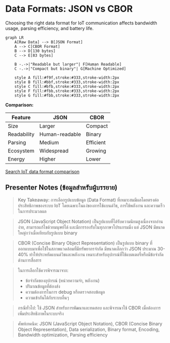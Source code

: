 # Data Formats: JSON vs CBOR

Choosing the right data format for IoT communication affects bandwidth usage, parsing efficiency, and battery life.

```mermaid
graph LR
    A[Raw Data] --> B[JSON Format]
    A --> C[CBOR Format]
    B --> D[130 bytes]
    C --> E[83 bytes]
    
    B -.->|"Readable but larger"| F[Human Readable]
    C -.->|"Compact but binary"| G[Machine Optimized]
    
    style A fill:#f9f,stroke:#333,stroke-width:2px
    style B fill:#bbf,stroke:#333,stroke-width:2px
    style C fill:#bfb,stroke:#333,stroke-width:2px
    style F fill:#fbb,stroke:#333,stroke-width:2px
    style G fill:#fbb,stroke:#333,stroke-width:2px
```

**Comparison:**

| Feature | JSON | CBOR |
|---------|------|------|
| Size | Larger | Compact |
| Readability | Human-readable | Binary |
| Parsing | Medium | Efficient |
| Ecosystem | Widespread | Growing |
| Energy | Higher | Lower |

[Search IoT data format comparison](https://www.google.com/search?q=JSON+vs+CBOR+IoT+data+format+comparison&tbm=isch)

## Presenter Notes (ข้อมูลสำหรับผู้บรรยาย)

> Key Takeaway: การเลือกรูปแบบข้อมูล (Data Format) ที่เหมาะสมมีผลโดยตรงต่อประสิทธิภาพของระบบ IoT โดยเฉพาะในแง่ของการใช้แบนด์วิธ, การใช้พลังงาน และความเร็วในการประมวลผล

> JSON (JavaScript Object Notation) เป็นรูปแบบที่ได้รับความนิยมสูงเนื่องจากอ่านง่าย, สามารถแก้ไขด้วยมนุษย์ได้ และมีการรองรับในทุกภาษาโปรแกรมมิ่ง แต่ JSON มีขนาดใหญ่กว่าเมื่อเทียบกับรูปแบบ binary

> CBOR (Concise Binary Object Representation) เป็นรูปแบบ binary ที่ออกแบบมาเพื่อใช้ในสภาพแวดล้อมที่มีทรัพยากรจำกัด มีขนาดเล็กกว่า JSON ประมาณ 30-40% ทำให้ประหยัดแบนด์วิธและพลังงาน เหมาะสำหรับอุปกรณ์ที่ใช้แบตเตอรี่หรือมีข้อจำกัดด้านการสื่อสาร

> ในการเลือกใช้ควรพิจารณาจาก:
> - ข้อจำกัดของอุปกรณ์ (หน่วยความจำ, พลังงาน)
> - ปริมาณข้อมูลที่ต้องส่ง
> - ความต้องการในการ debug หรือตรวจสอบข้อมูล
> - ความเข้ากันได้กับระบบอื่นๆ

> กรณีทั่วไป: ใช้ JSON สำหรับการพัฒนาและทดสอบ และพิจารณาใช้ CBOR เมื่อต้องการเพิ่มประสิทธิภาพในระบบจริง

> ศัพท์เทคนิค: JSON (JavaScript Object Notation), CBOR (Concise Binary Object Representation), Data serialization, Binary format, Encoding, Bandwidth optimization, Parsing efficiency
